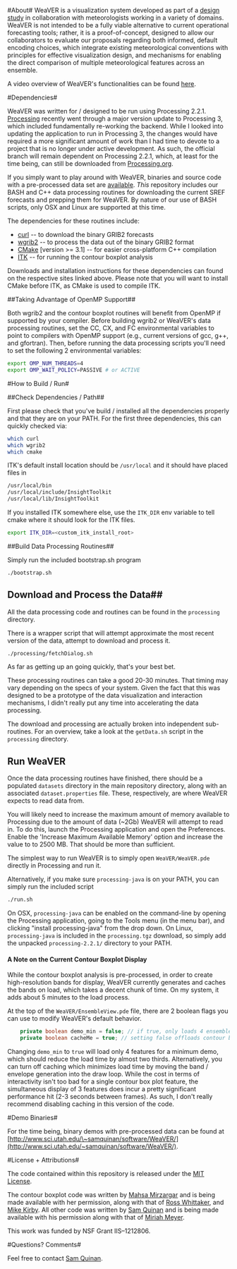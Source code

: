 #About#
WeaVER is a visualization system developed as part of a [design study](http://vdl.sci.utah.edu/publications/2015_infovis_weaver/) in collaboration with meteorologists working in a variety of domains. WeaVER is not intended to be a fully viable alternative to current operational forecasting tools; rather, it is a proof-of-concept, designed to allow our collaborators to evaluate our proposals regarding both informed, default encoding choices, which integrate existing meteorological conventions with principles for effective visualization design, and mechanisms for enabling the direct comparison of multiple meteorological features across an ensemble.

A video overview of WeaVER's functionalities can be found [here](https://www.youtube.com/watch?v=Egl_z6oF1oI).

#Dependencies#

WeaVER was written for / designed to be run using Processing 2.2.1. [Processing](https://processing.org) recently went through a major version update to Processing 3, which included fundamentally re-working the backend. While I looked into updating the application to run in Processing 3, the changes would have required a more significant amount of work than I had time to devote to a project that is no longer under active development. As such, the official branch will remain dependent on Processing 2.2.1, which, at least for the time being, can still be downloaded from [Processing.org](https://processing.org).

If you simply want to play around with WeaVER, binaries and source code with a pre-processed data set are [available](#binaries). *This* repository includes our BASH and C++ data processing routines for downloading the current SREF forecasts and prepping them for WeaVER. By nature of our use of BASH scripts, only OSX and Linux are supported at this time.

The dependencies for these routines include:

- [curl](http://curl.haxx.se) -- to download the binary GRIB2 forecasts
- [wgrib2](http://www.cpc.ncep.noaa.gov/products/wesley/wgrib2/) -- to process the data out of the binary GRIB2 format
- [CMake](https://cmake.org) [version >= 3.1] -- for easier cross-platform C++ compilation
- [ITK](http://www.itk.org) -- for running the contour boxplot analysis

Downloads and installation instructions for these dependencies can found on the respective sites linked above. Please note that you will want to install CMake before ITK, as CMake is used to compile ITK. 


##Taking Advantage of OpenMP Support##

Both wgrib2 and the contour boxplot routines will benefit from OpenMP if supported by your compiler. Before building wgrib2 or WeaVER's data processing routines, set the CC, CX, and FC environmental variables to point to compilers with OpenMP support (e.g., current versions of gcc, g++, and gfortran). Then, before running the data processing scripts you'll need to set the following 2 environmental variables:

```bash
export OMP_NUM_THREADS=4
export OMP_WAIT_POLICY=PASSIVE # or ACTIVE
```
 
#How to Build / Run#

##Check Dependencies / Path##

First please check that you've build / installed all the dependencies properly and that they are on your PATH. For the first three dependencies, this can quickly checked via:

```bash
which curl
which wgrib2
which cmake
```

ITK's default install location should be ```/usr/local``` and it should have placed files in

```bash
/usr/local/bin
/usr/local/include/InsightToolkit
/usr/local/lib/InsightToolkit
``` 

If you installed ITK somewhere else, use the ```ITK_DIR``` env variable to tell cmake where it should look for the ITK files.

```bash
export ITK_DIR=<custom_itk_install_root>
``` 

##Build Data Processing Routines##

Simply run the included bootstrap.sh program

```bash
./bootstrap.sh
```

## Download and Process the Data##

All the data processing code and routines can be found in the ```processing``` directory.

There is a wrapper script that will attempt approximate the most recent version of the data, attempt to download and process it.

```bash
./processing/fetchDialog.sh
```

As far as getting up an going quickly, that's your best bet.

These processing routines can take a good 20-30 minutes. That timing may vary depending on the specs of your system. Given the fact that this was designed to be a prototype of the data visualization and interaction mechanisms, I didn't really put any time into accelerating the data processing.

The download and processing are actually broken into independent sub-routines. For an overview, take a look at the ```getData.sh``` script in the ```processing``` directory.


## Run WeaVER ##

Once the data processing routines have finished, there should be a populated ```datasets``` directory in the main repository directory, along with an associated ```dataset.properties``` file. These, respectively, are where WeaVER expects to read data from.

You will likely need to increase the maximum amount of memory available to Processing due to the amount of data (~2Gb) WeaVER will attempt to read in. To do this, launch the Processing application and open the Preferences. Enable the 'Increase Maximum Available Memory' option and increase the value to to 2500 MB. That should be more than sufficient.

The simplest way to run WeaVER is to simply open ```WeaVER/WeaVER.pde``` directly in Processing and run it.

Alternatively, if you make sure ```processing-java``` is on your PATH, you can simply run the included script

```bash
./run.sh
```

On OSX, ```processing-java``` can be enabled on the command-line by opening the Processing application, going to the Tools menu (in the menu bar), and clicking "install processing-java" from the drop down. On Linux, ```processing-java``` is included in the ```processing.tgz``` download, so simply add the unpacked ```processing-2.2.1/``` directory to your PATH.

#### A Note on the Current Contour Boxplot Display ####

While the contour boxplot analysis is pre-processed, in order to create high-resolution bands for display, WeaVER currently generates and caches the bands on load, which takes a decent chunk of time. On my system, it adds about 5 minutes to the load process.  

At the top of the ```WeaVER/EnsembleView.pde``` file, there are 2 boolean flags you can use to modify WeaVER's default behavior.

```java
	private boolean demo_min = false; // if true, only loads 4 ensembles of features
	private boolean cacheMe = true; // setting false offloads contour boxplot envelope generation to the display loop -- shorter load time, but less responsive
```

Changing ```demo_min``` to ```true``` will load only 4 features for a minimum demo, which should reduce the load time by almost two thirds. Alternatively, you can turn off caching which minimizes load time by moving the band / envelope generation into the draw loop. While the cost in terms of interactivity isn't too bad for a single contour box plot feature, the simultaneous display of 3 features does incur a pretty significant performance hit (2-3 seconds between frames). As such, I don't really recommend disabling caching in this version of the code.

#<a id="binaries"></a>Demo Binaries#

For the time being, binary demos with pre-processed data can be found at [http://www.sci.utah.edu/\~samquinan/software/WeaVER/](http://www.sci.utah.edu/~samquinan/software/WeaVER/).

#License + Attributions#

The code contained within this repository is released under the [MIT License](https://tldrlegal.com/license/mit-license). 

The contour boxplot code was written by [Mahsa Mirzargar](http://www.cs.miami.edu/home/mirzargar/) and is being made available with her permission, along with that of [Ross Whittaker](http://www.cs.utah.edu/~whitaker/), and [Mike Kirby](http://www.cs.utah.edu/~kirby/). All other code was written by [Sam Quinan](http://www.sci.utah.edu/~samquinan/) and is being made available with his permission along with that of [Miriah Meyer](https://www.cs.utah.edu/~miriah/). 

This work was funded by NSF Grant IIS–1212806.

#Questions? Comments#

Feel free to contact [Sam Quinan](http://www.sci.utah.edu/~samquinan/).
